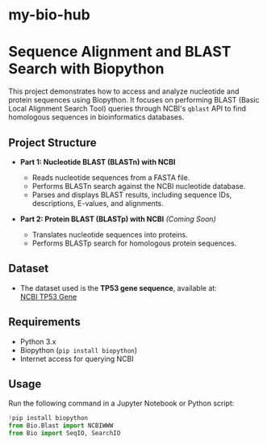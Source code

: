 # my-bio-hub

# Sequence Alignment and BLAST Search with Biopython

This project demonstrates how to access and analyze nucleotide and protein sequences using Biopython. 
It focuses on performing BLAST (Basic Local Alignment Search Tool) queries through NCBI's `qblast` API 
to find homologous sequences in bioinformatics databases.

## Project Structure
- **Part 1: Nucleotide BLAST (BLASTn) with NCBI**
  - Reads nucleotide sequences from a FASTA file.
  - Performs BLASTn search against the NCBI nucleotide database.
  - Parses and displays BLAST results, including sequence IDs, descriptions, E-values, and alignments.

- **Part 2: Protein BLAST (BLASTp) with NCBI** *(Coming Soon)*
  - Translates nucleotide sequences into proteins.
  - Performs BLASTp search for homologous protein sequences.

## Dataset
- The dataset used is the **TP53 gene sequence**, available at:  
  [NCBI TP53 Gene](https://www.ncbi.nlm.nih.gov/gene/7157)

## Requirements
- Python 3.x
- Biopython (`pip install biopython`)
- Internet access for querying NCBI

## Usage
Run the following command in a Jupyter Notebook or Python script:
```python
!pip install biopython
from Bio.Blast import NCBIWWW 
from Bio import SeqIO, SearchIO 
